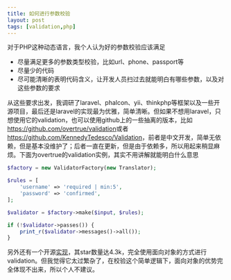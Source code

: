 ```yaml
---
title: 如何进行参数校验
layout: post
tags: [validation,php]
---
```


对于PHP这种动态语言，我个人认为好的参数校验应该满足

* 尽量满足更多的参数类型校验，比如url、phone、passport等
* 尽量少的代码
* 尽可能清晰的表明代码含义，让开发人员扫过去就能明白有哪些参数，以及对这些参数的要求

从这些要求出发，我调研了laravel、phalcon、yii、thinkphp等框架以及一些开源项目，最后还是laravel的实现最为优雅，简单清晰。但如果不想用laravel，只想使用它的validation，也可以使用github上的一些抽离的版本，比如<https://github.com/overtrue/validation>或者<https://github.com/KennedyTedesco/Validation>，前者是中文开发，简单无依赖，但是基本没维护了；后者一直在更新，但是由于依赖多，所以用起来稍显麻烦。下面为overtrue的validation实例，其实不用讲解就能明白什么意思

```php
$factory = new ValidatorFactory(new Translator);

$rules = [
    'username' => 'required | min:5',
    'password' => 'confirmed',
];

$validator = $factory->make($input, $rules);

if (!$validator->passes()) {
    print_r($validator->messages()->all());
}
```

另外还有一个开源[实现](http://respect.github.io/Validation/)，其star数量达4.3k，完全使用面向对象的方式进行validation。但我觉得它太过繁杂了，在校验这个简单逻辑下，面向对象的优势完全体现不出来，所以个人不建议。